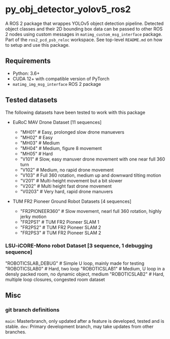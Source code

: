 # py_obj_detector_yolov5_ros2

A ROS 2 package that wrappes YOLOv5 object detection pipeline. Detected object classes and their 2D bounding box data can be passed to other ROS 2 nodes using custom messages in ```matimg_custom_msg_interface``` package. Part of the `ros2_pcd_psb_reloc` workspace. See top-level `README.md` on how to setup and use this package.

## Requirements

* Python: 3.6+
* CUDA 12+ with compatible version of PyTorch
* ```matimg_img_msg_interface``` ROS 2 package

## Tested datasets

The following datasets have been tested to work with this package

* EuRoC MAV Drone Dataset [11 sequences]
    - "MH01" # Easy, prolonged slow drone manuevers
    - "MH02" # Easy
    - "MH03" # Medium
    - "MH04" # Medium, figure 8 movement
    - "MH05" # Hard
    - "V101" # Slow, easy manuver drone movement with one near full 360 turn
    - "V102" # Medium, no rapid drone movement
    - "V103" # Full 360 rotation, medium up and downward tilting motion
    - "V201" # Multi-height movement but a bit slower
    - "V202" # Multi height fast drone movement
    - "V0203" # Very hard, rapid drone manuvers

* TUM FR2 Pioneer Ground Robot Datasets [4 sequences]
    - "FR2PIONEER360" # Slow movement, nearl full 360 rotation, highly jerky motion
    - "FR2PS1" # TUM FR2 Pioneer SLAM 1
    - "FR2PS2" # TUM FR2 Pioneer SLAM 2
    - "FR2PS3" # TUM FR2 Pioneer SLAM 2

### LSU-iCORE-Mono robot Dataset [3 sequence, 1 debugging sequence]
"ROBOTICSLAB_DEBUG" # Simple U loop, mainly made for testing
"ROBOTICSLAB0" # Hard, two loop
"ROBOTICSLAB1" # Medium, U loop in a densly packed room, no dynamic object, medium
"ROBOTICSLAB2" # Hard, multiple loop closures, congested room dataset


## Misc 

### git branch definitions
```main```: Masterbranch, only updated after a feature is developed, tested and is stable. 
```dev```: Primary development branch, may take updates from other branches.


